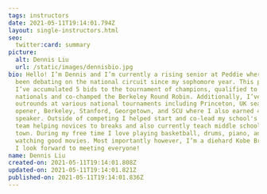 ```yaml
---
tags: instructors
date: 2021-05-11T19:14:01.794Z
layout: single-instructors.html
seo:
  twitter:card: summary
picture:
  alt: Dennis Liu
  url: /static/images/dennisbio.jpg
bio: Hello! I’m Dennis and I’m currently a rising senior at Peddie where I’ve
  been debating on the national circuit since my sophomore year. This past year
  I’ve accumulated 5 bids to the tournament of champions, qualified to NSDA
  nationals and co-champed the Berkeley Round Robin. Additionally, I’ve reached
  outrounds at various national tournaments including Princeton, UK season
  opener, Berkeley, Stanford, Georgetown, and SCU where I also earned 4th place
  speaker. Outside of competing I helped start and co-lead my school's debate
  team helping novices to breaks and also currently teach middle schoolers in my
  town. During my free time I love playing basketball, drums, piano, and
  watching good movies. Most importantly however, I’m a diehard Kobe Bryant fan.
  I look forward to meeting everyone!
name: Dennis Liu
created-on: 2021-05-11T19:14:01.808Z
updated-on: 2021-05-11T19:14:01.821Z
published-on: 2021-05-11T19:14:01.836Z
---
```

